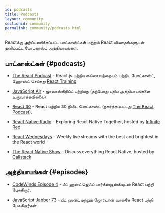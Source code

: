 ```yaml
---
id: podcasts
title: Podcasts
layout: community
sectionid: community
permalink: community/podcasts.html
---
```


Reactக்கு அர்ப்பணிக்கப்பட்ட பாட்காஸ்ட்கள் மற்றும் React விவாதங்களுடன் தனிப்பட்ட போட்காஸ்ட் அத்தியாயங்கள்.

## பாட்காஸ்ட்கள் {#podcasts}

- [The React Podcast](https://reactpodcast.simplecast.fm/) - React.js பற்றிய எல்லாவற்றையும் பற்றிய போட்காஸ்ட், ஹோஸ்ட் செய்தது [React Training](https://reacttraining.com)

- [JavaScript Air](https://javascriptair.com/) - ஜாவாஸ்கிரிப்ட் பற்றியது (தற்போது புதிய அத்தியாயங்களை உருவாக்கவில்லை)

- [React 30](https://react30.com/) - React பற்றிய 30 நிமிட போட்காஸ்ட் (நகர்த்தப்பட்டது [The React Podcast](https://reactpodcast.simplecast.fm/)).

- [React Native Radio](https://reactnativeradio.com) - Exploring React Native Together, hosted by [Infinite Red](https://infinite.red)

- [React Wednesdays](https://www.telerik.com/react-wednesdays) - Weekly live streams with the best and brightest in the React world

- [The React Native Show](https://callstack.com/podcast-react-native-show) - Discuss everything React Native, hosted by [Callstack](https://callstack.com/?utm_campaign=Podcast&utm_source=reactjs_org&utm_medium=community_podcasts)

## அத்தியாயங்கள் {#episodes}

- [CodeWinds Episode 4](https://codewinds.com/podcast/004.html) - பீட் ஹன்ட் ஜெஃப் பார்க்ஸ்யூஸ்கியுடன் React பற்றி பேசுகிறார்.


- [JavaScript Jabber 73](https://devchat.tv/js-jabber/073-jsj-react-with-pete-hunt-and-jordan-walke) - பீட் ஹன்ட் மற்றும் ஜோர்டான் வால்கே React பற்றி பேசுகிறார்கள்.
